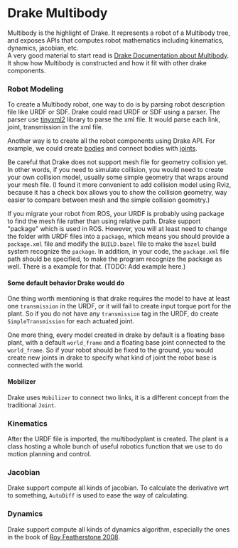 # Drake Multibody

Multibody is the highlight of Drake. It represents a robot of a Multibody tree, and exposes APIs that computes robot mathematics including kinematics, dynamics, jacobian, etc.  
A very good material to start read is [Drake Documentation about Multibody](https://drake.mit.edu/doxygen_cxx/classdrake_1_1multibody_1_1_multibody_plant.html#details). It show how Multibody is constructed and how it fit with other drake components.

### Robot Modeling

To create a Multibody robot, one way to do is by parsing robot description file like URDF or SDF. Drake could read URDF or SDF using a parser. The parser use [tinyxml2](https://github.com/leethomason/tinyxml2) library to parse the xml file. It would parse each link, joint, transmission in the xml file.

Another way is to create all the robot components using Drake API. For example, we could create [bodies](https://drake.mit.edu/doxygen_cxx/classdrake_1_1multibody_1_1_body.html) and connect bodies with [joints](https://drake.mit.edu/doxygen_cxx/classdrake_1_1multibody_1_1_joint.html).

Be careful that Drake does not support mesh file for geometry collision yet. In other words, if you need to simulate collision, you would need to create your own collision model, usually some simple geometry that wraps around your mesh file. \(I found it more convenient to add collision model using Rviz, because it has a check box allows you to show the collision geometry, way easier to compare between mesh and the simple collision geometry.\)

If you migrate your robot from ROS, your URDF is probably using package to find the mesh file rather than using relative path. Drake support "package" which is used in ROS. However, you will at least need to change the folder with URDF files into a `package`, which means you should provide a `package.xml` file and modify the `BUILD.bazel` file to make the `bazel` build system recognize the `package`. In addition, in your code, the `package.xml` file path should be specified, to make the program recognize the package as well. There is a example for that. \(TODO: Add example here.\)

#### Some default behavior Drake would do

One thing worth mentioning is that drake requires the model to have at least one `transmission` in the URDF, or it will fail to create input torque port for the plant. So if you do not have any `transmission` tag in the URDF, do create `SimpleTransmission` for each actuated joint.

One more thing, every model created in drake by default is a floating base plant, with a default `world_frame` and a floating base joint connected to the `world_frame`. So if your robot should be fixed to the ground, you would create new joints in drake to specify what kind of joint the robot base is connected with the world.

#### Mobilizer

Drake uses `Mobilizer` to connect two links, it is a different concept from the traditional `Joint`.

### Kinematics

After the URDF file is imported, the multibodyplant is created. The plant is a class hosting a whole bunch of useful robotics function that we use to do motion planning and control.

### Jacobian

Drake support compute all kinds of jacobian. To calculate the derivative wrt to something, `AutoDiff` is used to ease the way of calculating.

### Dynamics

Drake support compute all kinds of dynamics algorithm, especially the ones in the book of [Roy Featherstone 2008](https://link.springer.com/book/10.1007/978-1-4899-7560-7).  


